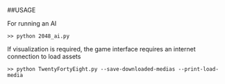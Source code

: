 ##USAGE

For running an AI

    >> python 2048_ai.py

If visualization is required, the game interface requires an internet connection to load assets

    >> python TwentyFortyEight.py --save-downloaded-medias --print-load-media
    
